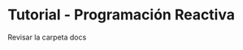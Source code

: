 # Tutorial - Programación Reactiva
 Revisar la carpeta docs
<!--stackedit_data:
eyJoaXN0b3J5IjpbLTQ0OTAzMDE3NV19
-->